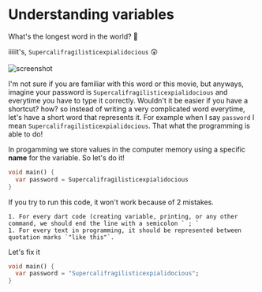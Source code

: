 # **Understanding variables**

What's the longest word in the world? 🤔

iiiiit's, `Supercalifragilisticexpialidocious` 😲 </br></br>
![screenshot](https://lh4.googleusercontent.com/Zj8oQs6lmgT-vxua9v5QCdRb_x2m02sDJF8nLVgsmLDGnzWjNnsjFk9XifwCGpWxpCY5XqXH1OGCyzrYyLfTinY0K-tZZWmyg-5qsellyXPiwc-untQkhKE6WZ3ZTD_zfq7JgQmj)




I'm not sure if you are familiar with this word or this movie, but anyways, imagine your password is `Supercalifragilisticexpialidocious` and everytime you have to type it correctly. Wouldn't it be easier if you have a shortcut? how? so instead of writing a very complicated word everytime, let's have a short word that represents it. For example when I say `password` I mean `Supercalifragilisticexpialidocious`. That what the programming is able to do! 





In progamming we store values in the computer memory using a specific **name** for the variable. So let's do it! 

```dart
void main() {
  var password = Supercalifragilisticexpialidocious
}
```



If you try to run this code, it won't work because of 2 mistakes. 

	1. For every dart code (creating variable, printing, or any other command, we should end the line with a semicolon ` ; ` 
	1. For every text in programming, it should be represented between quotation marks `"like this"`.



Let's fix it

```dart
void main() {
  var password = "Supercalifragilisticexpialidocious";
}
```








